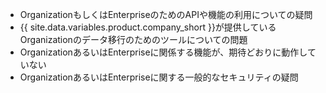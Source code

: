 <ul><li>OrganizationもしくはEnterpriseのためのAPIや機能の利用についての疑問</li><li>{{ site.data.variables.product.company_short }}が提供しているOrganizationのデータ移行のためのツールについての問題</li><li>OrganizationあるいはEnterpriseに関係する機能が、期待どおりに動作していない</li><li>OrganizationあるいはEnterpriseに関する一般的なセキュリティの疑問</li></ul>